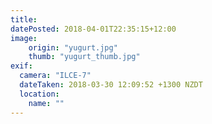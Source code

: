 ```yaml
---
title: 
datePosted: 2018-04-01T22:35:15+12:00
image: 
    origin: "yugurt.jpg"
    thumb: "yugurt_thumb.jpg"
exif:
  camera: "ILCE-7"
  dateTaken: 2018-03-30 12:09:52 +1300 NZDT
  location:
    name: ""
---
```



	